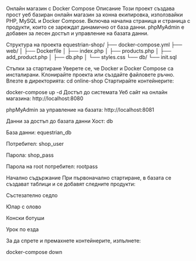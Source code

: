 Онлайн магазин с Docker Compose
Описание
Този проект създава прост уеб базиран онлайн магазин за конна екипировка, използвайки PHP, MySQL и Docker Compose. Включва начална страница и страница с продукти, които се зареждат динамично от база данни. phpMyAdmin е добавен за лесен достъп и управление на базата данни.

Структура на проекта
equestrian-shop/
├── docker-compose.yml
├── web/
│   ├── Dockerfile
│   ├── index.php
│   ├── products.php
│   ├── add_product.php
│   ├── db.php
│   └── styles.css
└── db/
    └── init.sql

Стъпки за стартиране
Уверете се, че Docker и Docker Compose са инсталирани.
Клонирайте проекта или създайте файловете ръчно.
Влезте в директорията:
cd online-shop
Стартирайте контейнерите:

docker-compose up -d
Достъп до системата
Уеб сайт на онлайн магазина: http://localhost:8080

phpMyAdmin за управление на базата: http://localhost:8081

Данни за достъп до базата данни
Хост: db

База данни: equestrian_db

Потребител: shop_user

Парола: shop_pass

Парола на root потребител: rootpass

Начално съдържание
При първоначално стартиране, в базата се създават таблици и се добавят следните продукти:

Състезателно седло

Юлар с олово

Конски ботуши

Урок по езда

За да спрете и премахнете контейнерите, изпълнете:

docker-compose down
